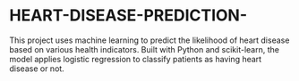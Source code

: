 # HEART-DISEASE-PREDICTION-
This project uses machine learning to predict the likelihood of heart disease based on various health indicators. Built with Python and scikit-learn, the model applies logistic regression to classify patients as having heart disease or not.
